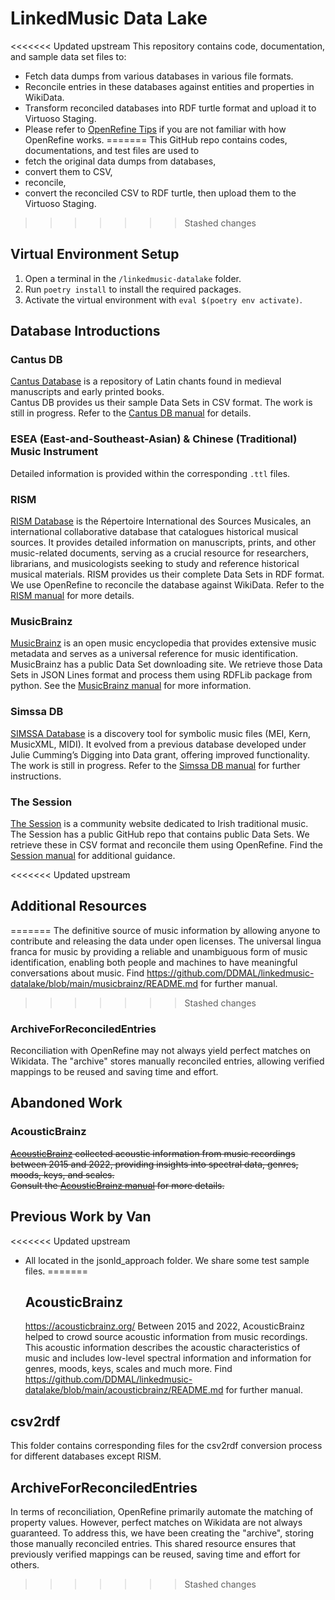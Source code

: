 # LinkedMusic Data Lake

<<<<<<< Updated upstream
This repository contains code, documentation, and sample data set files to:
- Fetch data dumps from various databases in various file formats.
- Reconcile entries in these databases against entities and properties in WikiData.
- Transform reconciled databases into RDF turtle format and upload it to Virtuoso Staging.
- Please refer to [OpenRefine Tips](https://github.com/DDMAL/linkedmusic-datalake/blob/main/doc/openrefine_tips/README.md) if you are not familiar with how OpenRefine works.
=======
This GitHub repo contains codes, documentations, and test files are used to 
-   fetch the original data dumps from databases, 
-   convert them to CSV, 
-   reconcile, 
-   convert the reconciled CSV to RDF turtle, then upload them to the Virtuoso Staging. 
>>>>>>> Stashed changes

## Virtual Environment Setup

1. Open a terminal in the `/linkedmusic-datalake` folder.
2. Run `poetry install` to install the required packages.
3. Activate the virtual environment with `eval $(poetry env activate)`.

## Database Introductions

### Cantus DB  
[Cantus Database](https://cantusdatabase.org/) is a repository of Latin chants found in medieval manuscripts and early printed books.  
Cantus DB provides us their sample Data Sets in CSV format. The work is still in progress.
Refer to the [Cantus DB manual](https://github.com/DDMAL/linkedmusic-datalake/blob/main/doc/cantus/README.md) for details.

### ESEA (East-and-Southeast-Asian) & Chinese (Traditional) Music Instrument  
Detailed information is provided within the corresponding `.ttl` files.

### RISM
[RISM Database](https://www.rism.info/) is the Répertoire International des Sources Musicales, an international collaborative database that catalogues historical musical sources. It provides detailed information on manuscripts, prints, and other music-related documents, serving as a crucial resource for researchers, librarians, and musicologists seeking to study and reference historical musical materials.
RISM provides us their complete Data Sets in RDF format. We use OpenRefine to reconcile the database against WikiData.
Refer to the [RISM manual](https://github.com/DDMAL/linkedmusic-datalake/blob/main/doc/rism/README.md) for more details.

### MusicBrainz  
[MusicBrainz](https://musicbrainz.org/) is an open music encyclopedia that provides extensive music metadata and serves as a universal reference for music identification.  
MusicBrainz has a public Data Set downloading site. We retrieve those Data Sets in JSON Lines format and process them using RDFLib package from python.
See the [MusicBrainz manual](https://github.com/DDMAL/linkedmusic-datalake/blob/main/doc/musicbrainz/README.md) for more information.

### Simssa DB  
[SIMSSA Database](https://db.simssa.ca/) is a discovery tool for symbolic music files (MEI, Kern, MusicXML, MIDI). It evolved from a previous database developed under Julie Cumming’s Digging into Data grant, offering improved functionality.
The work is still in progress.
Refer to the [Simssa DB manual](https://github.com/DDMAL/linkedmusic-datalake/blob/main/doc/simssadb/README.md) for further instructions.

### The Session  
[The Session](https://thesession.org/) is a community website dedicated to Irish traditional music. 
The Session has a public GitHub repo that contains public Data Sets. We retrieve these in CSV format and reconcile them using OpenRefine.
Find the [Session manual](https://github.com/DDMAL/linkedmusic-datalake/blob/main/thesession/doc/README.md) for additional guidance.

<<<<<<< Updated upstream
## Additional Resources
=======
    The definitive source of music information by allowing anyone to contribute and releasing the data under open licenses.
    The universal lingua franca for music by providing a reliable and unambiguous form of music identification, enabling both people and machines to have meaningful conversations about music.
    Find https://github.com/DDMAL/linkedmusic-datalake/blob/main/musicbrainz/README.md for further manual.
>>>>>>> Stashed changes

### ArchiveForReconciledEntries  
Reconciliation with OpenRefine may not always yield perfect matches on Wikidata. The "archive" stores manually reconciled entries, allowing verified mappings to be reused and saving time and effort.

## Abandoned Work

### AcousticBrainz  
~~[AcousticBrainz](https://acousticbrainz.org/) collected acoustic information from music recordings between 2015 and 2022, providing insights into spectral data, genres, moods, keys, and scales.  
Consult the [AcousticBrainz manual](https://github.com/DDMAL/linkedmusic-datalake/blob/main/acousticbrainz/README.md) for more details.~~

## Previous Work by Van

<<<<<<< Updated upstream
- All located in the jsonld_approach folder. We share some test sample files.
=======
    ##  AcousticBrainz

    https://acousticbrainz.org/
    Between 2015 and 2022, AcousticBrainz helped to crowd source acoustic information from music recordings. This acoustic information describes the acoustic characteristics of music and includes low-level spectral information and information for genres, moods, keys, scales and much more.
    Find https://github.com/DDMAL/linkedmusic-datalake/blob/main/acousticbrainz/README.md for further manual.

## csv2rdf
This folder contains corresponding files for the csv2rdf conversion process for different databases except RISM.

## ArchiveForReconciledEntries
In terms of reconciliation, OpenRefine primarily automate the matching of property values. However, perfect matches on Wikidata are not always guaranteed. To address this, we have been creating the "archive", storing those manually reconciled entries. This shared resource ensures that previously verified mappings can be reused, saving time and effort for others.
>>>>>>> Stashed changes
